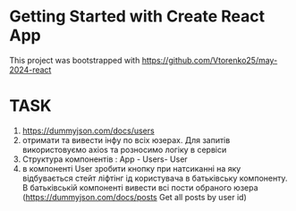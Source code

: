 # Getting Started with Create React App

This project was bootstrapped with https://github.com/Vtorenko25/may-2024-react

# TASK

1. https://dummyjson.com/docs/users
2. отримати та вивести інфу по всіх юзерах. Для запитів використовуємо axios 
та розносимо логіку в сервіси
3. Структура компонентів : App - Users- User
4. в компоненті User зробити кнопку при натсиканні на яку відбувається стейт ліфтінг 
ід користувача в батьківську компоненту. В батьківській компоненті вивести всі пости 
обраного юзера (https://dummyjson.com/docs/posts  Get all posts by user id)




